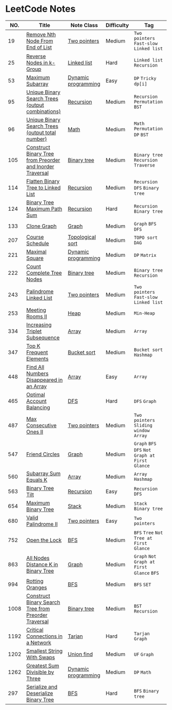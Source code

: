 LeetCode Notes
========

|NO.|Title|Note Class|Difficulty|Tag|
|---|-----|----|----------|---|
|19|[Remove Nth Node From End of List](https://leetcode.com/problems/remove-nth-node-from-end-of-list/)|[Two pointers](Two_pointers/lc19.md)|Medium|`Two pointers` `Fast-slow` `Linked list`|
|25|[Reverse Nodes in k-Group](https://leetcode.com/problems/reverse-nodes-in-k-group/)|[Linked list](Linked_list/lc25.md)|Hard|`Linked list` `Recursion`|
|53|[Maximum Subarray](https://leetcode.com/problems/maximum-subarray/)|[Dynamic programming](Dynamic_programming/lc53.md)|Easy|`DP` `Tricky dp[i]`|
|95|[Unique Binary Search Trees (output combinations)](https://leetcode.com/problems/unique-binary-search-trees-ii/)|[Recursion](Recursion/lc95.md)|Medium|`Recursion` `Permutation` `BST`|
|96|[Unique Binary Search Trees (output total number)](https://leetcode.com/problems/unique-binary-search-trees/)|[Math](Math/lc96.md)|Medium|`Math` `Permutation` `DP` `BST`|
|105|[Construct Binary Tree from Preorder and Inorder Traversal](https://leetcode.com/problems/construct-binary-tree-from-preorder-and-inorder-traversal/)|[Binary tree](Binary_tree/lc105.md)|Medium|`Binary tree` `Recursion` `Traverse`|
|114|[Flatten Binary Tree to Linked List](https://leetcode.com/problems/flatten-binary-tree-to-linked-list/)|[Recursion](Recursion/lc114.md)|Medium|`Recursion` `DFS` `Binary tree`|
|124|[Binary Tree Maximum Path Sum](https://leetcode.com/problems/binary-tree-maximum-path-sum/)|[Recursion](Recursion/lc124.md)|Hard|`Recursion` `Binary tree`|
|133|[Clone Graph](https://leetcode.com/problems/clone-graph/)|[Graph](Graph/lc133.md)|Medium|`Graph` `BFS` `DFS`|
|207|[Course Schedule](https://leetcode.com/problems/course-schedule/)|[Topological sort](Topological_sort/lc207.md)|Medium|`TOPO sort` `DAG`|
|221|[Maximal Square](https://leetcode.com/problems/maximal-square/)|[Dynamic programming](Dynamic_programming/lc221.md)|Medium|`DP` `Matrix`|
|222|[Count Complete Tree Nodes](https://leetcode.com/problems/count-complete-tree-nodes/)|[Binary tree](Binary_tree/lc222.md)|Medium|`Binary tree` `Recursion`|
|243|[Palindrome Linked List](https://leetcode.com/problems/palindrome-linked-list/)|[Two pointers](Two_pointers/lc243.md)|Medium|`Two pointers` `Fast-slow` `Linked list`|
|253|[Meeting Rooms II](https://leetcode.com/problems/meeting-rooms-ii/)|[Heap](Heap/lc253.md)|Medium|`Min-Heap`|
|334|[Increasing Triplet Subsequence](https://leetcode.com/problems/increasing-triplet-subsequence/)|[Array](Array/lc334.md)|Medium|`Array`|
|347|[Top K Frequent Elements](https://leetcode.com/problems/top-k-frequent-elements/)|[Bucket sort](Bucket_sort/lc347.md)|Medium|`Bucket sort` `Hashmap`|
|448|[Find All Numbers Disappeared in an Array](https://leetcode.com/problems/find-all-numbers-disappeared-in-an-array/)|[Array](Array/lc448.md)|Easy|`Array`|
|465|[Optimal Account Balancing](https://leetcode.com/problems/optimal-account-balancing/)|[DFS](DFS/lc465.md)|Hard|`DFS` `Graph`|
|487|[Max Consecutive Ones II](https://leetcode.com/problems/max-consecutive-ones-ii/)|[Two pointers](Two_pointers/lc487.md)|Medium|`Two pointers` `Sliding window` `Array`|
|547|[Friend Circles](https://leetcode.com/problems/friend-circles/)|[Graph](Graph/lc547.md)|Medium|`Graph` `BFS` `DFS` `Not Graph at First Glance`|
|560|[Subarray Sum Equals K](https://leetcode.com/problems/subarray-sum-equals-k/)|[Array](Array/lc560.md)|Medium|`Array` `Hashmap`|
|563|[Binary Tree Tilt](https://leetcode.com/problems/binary-tree-tilt/)|[Recursion](Recursion/lc563.md)|Easy|`Recursion` `DFS`|
|654|[Maximum Binary Tree](https://leetcode.com/problems/maximum-binary-tree/)|[Stack](Stack/lc654.md)|Medium|`Stack` `Binary tree`|
|680|[Valid Palindrome II](https://leetcode.com/problems/valid-palindrome-ii/)|[Two pointers](Two_pointers/lc680.md)|Easy|`Two pointers`|
|752|[Open the Lock](https://leetcode.com/problems/open-the-lock/)|[BFS](BFS/lc752.md)|Medium|`BFS` `Tree` `Not Tree at First Glance`|
|863|[All Nodes Distance K in Binary Tree](https://leetcode.com/problems/all-nodes-distance-k-in-binary-tree/)|[Graph](Graph/lc863.md)|Medium|`Graph` `Not Graph at First Glance` `BFS`|
|994|[Rotting Oranges](https://leetcode.com/problems/rotting-oranges/)|[BFS](BFS/lc994.md)|Medium|`BFS` `SET`|
|1008|[Construct Binary Search Tree from Preorder Traversal](https://leetcode.com/problems/construct-binary-search-tree-from-preorder-traversal/)|[Binary tree](Binary_tree/lc1008.md)|Medium|`BST` `Recursion`|
|1192|[Critical Connections in a Network](https://leetcode.com/problems/critical-connections-in-a-network/)|[Tarjan](Tarjan/lc1192.md)|Hard|`Tarjan` `Graph`|
|1202|[Smallest String With Swaps](https://leetcode.com/problems/smallest-string-with-swaps/)|[Union find](Union_find/lc1202.md)|Medium|`UF` `Graph`|
|1262|[Greatest Sum Divisible by Three](https://leetcode.com/problems/greatest-sum-divisible-by-three/)|[Dynamic programming](Dynamic_programming/lc1262.md)|Medium|`DP` `Math`|
|297|[Serialize and Deserialize Binary Tree](https://leetcode.com/problems/serialize-and-deserialize-binary-tree/)|[BFS](BFS/lc297.md)|Hard|`BFS` `Binary tree`|
